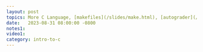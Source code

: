 ```yaml
---
layout: post
topics: More C Language, [makefiles](/slides/make.html), [autograder](/slides/autograder.html)
date:   2023-08-31 08:00:00 -0800
notes1: 
video1: 
category: intro-to-c
---
```

